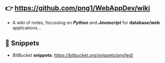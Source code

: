 ## :point_right: **https://github.com/png1/WebAppDev/wiki**

- A wiki of notes, focussing on _**Python**_ and _**Javascript**_ for **database/web** applications...


## :memo: Snippets

- _BitBucket_ **snippets**: https://bitbucket.org/snippets/png1ed/
